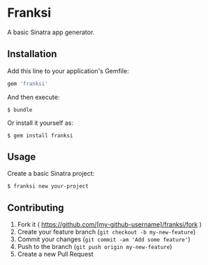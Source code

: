 # Franksi

A basic Sinatra app generator.

## Installation

Add this line to your application's Gemfile:

```ruby
gem 'franksi'
```

And then execute:

    $ bundle

Or install it yourself as:

    $ gem install franksi

## Usage

Create a basic Sinatra project:

    $ franksi new your-project 

## Contributing

1. Fork it ( https://github.com/[my-github-username]/franksi/fork )
2. Create your feature branch (`git checkout -b my-new-feature`)
3. Commit your changes (`git commit -am 'Add some feature'`)
4. Push to the branch (`git push origin my-new-feature`)
5. Create a new Pull Request
